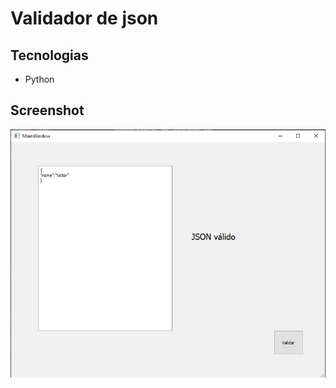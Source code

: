 # Validador de json

## Tecnologias

<ul>
  <li>Python</li>
</ul>

## Screenshot

<img src="imagem_2023-05-24_151102774.png">
